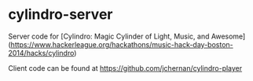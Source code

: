 cylindro-server
===============
Server code for [Cylindro: Magic Cylinder of Light, Music, and Awesome] (https://www.hackerleague.org/hackathons/music-hack-day-boston-2014/hacks/cylindro)

Client code can be found at https://github.com/jchernan/cylindro-player
